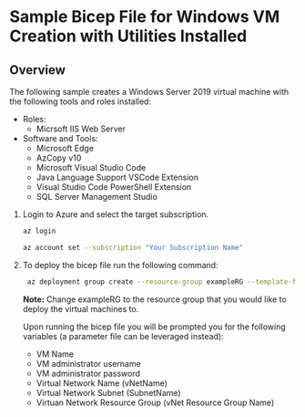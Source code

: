 # Sample Bicep File for Windows VM Creation with Utilities Installed

## Overview

The following sample creates a Windows Server 2019 virtual machine with the following tools and roles installed:

* Roles:
  * Micrsoft IIS Web Server
* Software and Tools:
  * Microsoft Edge
  * AzCopy v10
  * Microsoft Visual Studio Code
  * Java Language Support VSCode Extension
  * Visual Studio Code PowerShell Extension
  * SQL Server Management Studio

1. Login to Azure and select the target subscription.
&nbsp;

    ```bash
    az login

    az account set --subscription "Your Subscription Name"
    ```

2. To deploy the bicep file run the following  command:
&nbsp;

    ```bash
     az deployment group create --resource-group exampleRG --template-file main.bicep
    ```

    **Note:** Change exampleRG to the resource group that you would like to deploy the virtual machines to.

    Upon running the bicep file you will be prompted you for the following variables (a parameter file can be leveraged instead):
&nbsp;
    * VM Name
    * VM administrator username
    * VM administrator password
    * Virtual Network Name (vNetName)
    * Virtual Network Subnet (SubnetName)
    * Virtuan Network Resource Group (vNet Resource Group Name)
